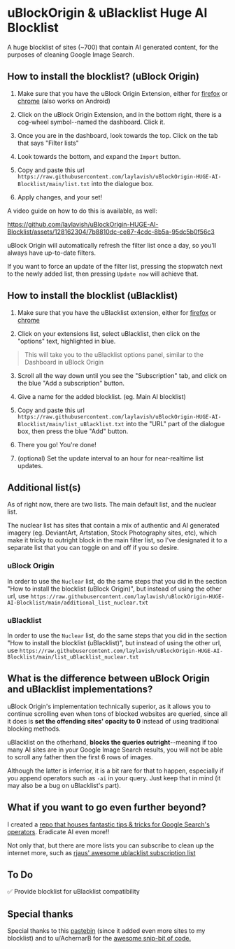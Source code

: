 # uBlockOrigin & uBlacklist Huge AI Blocklist
A huge blocklist of sites (~700) that contain AI generated content, for the purposes of cleaning Google Image Search.



## How to install the blocklist? (uBlock Origin)

1. Make sure that you have the uBlock Origin Extension, either for [firefox](https://addons.mozilla.org/en-US/firefox/addon/ublock-origin/) or [chrome](https://chromewebstore.google.com/detail/ublock-origin/cjpalhdlnbpafiamejdnhcphjbkeiagm) (also works on Android)

2. Click on the uBlock Origin Extension, and in the bottom right, there is a cog-wheel symbol--named the dashboard. Click it.

3. Once you are in the dashboard, look towards the top. Click on the tab that says "Filter lists"

4. Look towards the bottom, and expand the ```Import``` button.

5. Copy and paste this url ```https://raw.githubusercontent.com/laylavish/uBlockOrigin-HUGE-AI-Blocklist/main/list.txt``` into the dialogue box.

6. Apply changes, and your set!

A video guide on how to do this is available, as well:

https://github.com/laylavish/uBlockOrigin-HUGE-AI-Blocklist/assets/128162304/7b8810dc-ce87-4cdc-8b5a-95dc5b0f56c3


uBlock Origin will automatically refresh the filter list once a day, so you'll always have up-to-date filters. 

If you want to force an update of the filter list, pressing the stopwatch next to the newly added list, then pressing ```Update now``` will achieve that.

## How to install the blocklist (uBlacklist)

1. Make sure that you have the uBlacklist extension, either for [firefox](https://addons.mozilla.org/en-US/firefox/addon/ublacklist/) or [chrome](https://chromewebstore.google.com/detail/ublacklist/pncfbmialoiaghdehhbnbhkkgmjanfhe)

2. Click on your extensions list, select uBlacklist, then click on the "options" text, highlighted in blue.
> This will take you to the uBlacklist options panel, similar to the Dashboard in uBlock Origin

3. Scroll all the way down until you see the "Subscription" tab, and click on the blue "Add a subscription" button.

4. Give a name for the added blocklist. (eg. Main AI blocklist)
  
5. Copy and paste this url ```https://raw.githubusercontent.com/laylavish/uBlockOrigin-HUGE-AI-Blocklist/main/list_uBlacklist.txt``` into the "URL" part of the dialogue box, then press the blue "Add" button.

6. There you go! You're done!

7. (optional) Set the update interval to an hour for near-realtime list updates.


## Additional list(s)

As of right now, there are two lists. The main default list, and the nuclear list. 

The nuclear list has sites that contain a mix of authentic and AI generated imagery (eg. DeviantArt, Artstation, Stock Photography sites, etc), which make it tricky to outright block in the main filter list, so I've designated it to a separate list that you can toggle on and off if you so desire.

### uBlock Origin
In order to use the ```Nuclear``` list, do the same steps that you did in the section "How to install the blocklist (uBlock Origin)", but instead of using the other url, use ```https://raw.githubusercontent.com/laylavish/uBlockOrigin-HUGE-AI-Blocklist/main/additional_list_nuclear.txt```

### uBlacklist
In order to use the ```Nuclear``` list, do the same steps that you did in the section "How to install the blocklist (uBlacklist)", but instead of using the other url, use ```https://raw.githubusercontent.com/laylavish/uBlockOrigin-HUGE-AI-Blocklist/main/list_uBlacklist_nuclear.txt```

## What is the difference between uBlock Origin and uBlacklist implementations?
uBlock Origin's implementation technically superior, as it allows you to continue scrolling even when tons of blocked websites are queried, since all it does is **set the offending sites' opacity to 0** instead of using traditional blocking methods. 

uBlacklist on the otherhand, **blocks the queries outright**--meaning if too many AI sites are in your Google Image Search results, you will not be able to scroll any father then the first 6 rows of images.

Although the latter is inferrior, it is a bit rare for that to happen, especially if you append operators such as ```-ai``` in your query. Just keep that in mind (it may also be a bug on uBlacklist's part).

## What if you want to go even further beyond?

I created a [repo that houses fantastic tips & tricks for Google Search's operators](https://github.com/laylavish/TipsTricksGoogleSearch/tree/main). Eradicate AI even more!!

Not only that, but there are more lists you can subscribe to clean up the internet more, such as [rjaus' awesome ublacklist subscription list](https://github.com/rjaus/awesome-ublacklist)


## To Do
✅ Provide blocklist for uBlacklist compatibility


## Special thanks

Special thanks to this [pastebin](https://pastebin.com/B8kP4imQ) (since it added even more sites to my blocklist) and to u/AchernarB for the [awesome snip-bit of code.](https://www.reddit.com/r/uBlockOrigin/comments/13uyex5/how_to_block_results_from_a_specific_site_in_the/)
